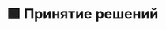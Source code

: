 # 🟩 Принятие решений

<figure><img src="../../../.gitbook/assets/Python Сборник упражнений_page-0044.jpg" alt=""><figcaption></figcaption></figure>

<figure><img src="../../../.gitbook/assets/Python Сборник упражнений_page-0045.jpg" alt=""><figcaption></figcaption></figure>

<figure><img src="../../../.gitbook/assets/Python Сборник упражнений_page-0046.jpg" alt=""><figcaption></figcaption></figure>

<figure><img src="../../../.gitbook/assets/Python Сборник упражнений_page-0047.jpg" alt=""><figcaption></figcaption></figure>

<figure><img src="../../../.gitbook/assets/Python Сборник упражнений_page-0048.jpg" alt=""><figcaption></figcaption></figure>

<figure><img src="../../../.gitbook/assets/Python Сборник упражнений_page-0049.jpg" alt=""><figcaption></figcaption></figure>

<figure><img src="../../../.gitbook/assets/Python Сборник упражнений_page-0050.jpg" alt=""><figcaption></figcaption></figure>

<figure><img src="../../../.gitbook/assets/Python Сборник упражнений_page-0051.jpg" alt=""><figcaption></figcaption></figure>

<figure><img src="../../../.gitbook/assets/Python Сборник упражнений_page-0052.jpg" alt=""><figcaption></figcaption></figure>

<figure><img src="../../../.gitbook/assets/Python Сборник упражнений_page-0053.jpg" alt=""><figcaption></figcaption></figure>

<figure><img src="../../../.gitbook/assets/Python Сборник упражнений_page-0054.jpg" alt=""><figcaption></figcaption></figure>

<figure><img src="../../../.gitbook/assets/Python Сборник упражнений_page-0055.jpg" alt=""><figcaption></figcaption></figure>

<figure><img src="../../../.gitbook/assets/Python Сборник упражнений_page-0056.jpg" alt=""><figcaption></figcaption></figure>
